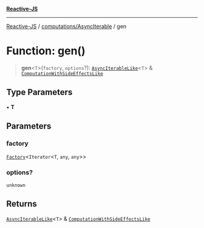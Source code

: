 [**Reactive-JS**](../../../README.md)

***

[Reactive-JS](../../../README.md) / [computations/AsyncIterable](../README.md) / gen

# Function: gen()

> **gen**\<`T`\>(`factory`, `options`?): [`AsyncIterableLike`](../../interfaces/AsyncIterableLike.md)\<`T`\> & [`ComputationWithSideEffectsLike`](../../interfaces/ComputationWithSideEffectsLike.md)

## Type Parameters

• **T**

## Parameters

### factory

[`Factory`](../../../functions/type-aliases/Factory.md)\<`Iterator`\<`T`, `any`, `any`\>\>

### options?

`unknown`

## Returns

[`AsyncIterableLike`](../../interfaces/AsyncIterableLike.md)\<`T`\> & [`ComputationWithSideEffectsLike`](../../interfaces/ComputationWithSideEffectsLike.md)
